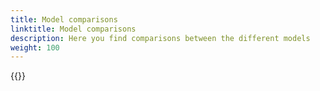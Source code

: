 ```yaml
---
title: Model comparisons
linktitle: Model comparisons
description: Here you find comparisons between the different models
weight: 100
---
```


{{<children description="true" />}}
